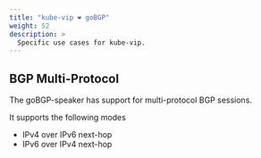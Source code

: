 ```yaml
---
title: "kube-vip ❤️ goBGP"
weight: 52
description: >
  Specific use cases for kube-vip.
---
```


## BGP Multi-Protocol

The goBGP-speaker has support for multi-protocol BGP sessions.

It supports the following modes

* IPv4 over IPv6 next-hop
* IPv6 over IPv4 next-hop
